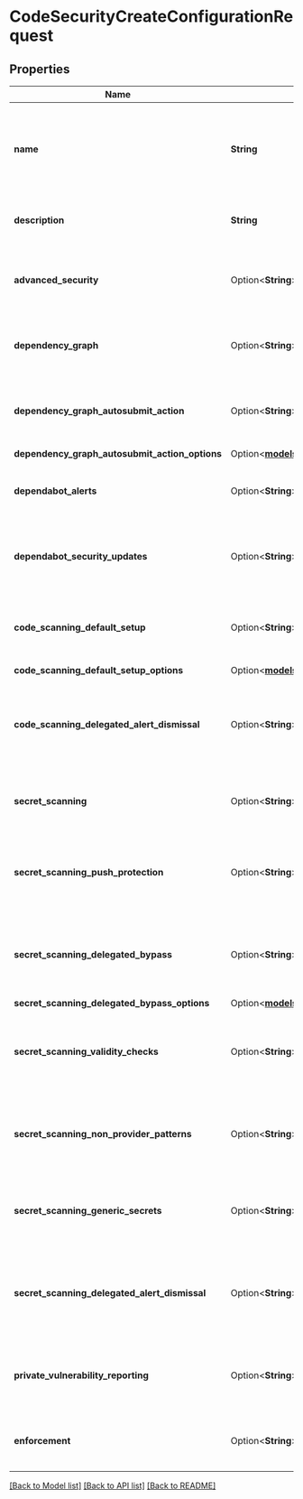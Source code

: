 # CodeSecurityCreateConfigurationRequest

## Properties

Name | Type | Description | Notes
------------ | ------------- | ------------- | -------------
**name** | **String** | The name of the code security configuration. Must be unique within the organization. | 
**description** | **String** | A description of the code security configuration | 
**advanced_security** | Option<**String**> | The enablement status of GitHub Advanced Security | [optional][default to Disabled]
**dependency_graph** | Option<**String**> | The enablement status of Dependency Graph | [optional][default to Enabled]
**dependency_graph_autosubmit_action** | Option<**String**> | The enablement status of Automatic dependency submission | [optional][default to Disabled]
**dependency_graph_autosubmit_action_options** | Option<[**models::CodeSecurityCreateConfigurationForEnterpriseRequestDependencyGraphAutosubmitActionOptions**](code_security_create_configuration_for_enterprise_request_dependency_graph_autosubmit_action_options.md)> |  | [optional]
**dependabot_alerts** | Option<**String**> | The enablement status of Dependabot alerts | [optional][default to Disabled]
**dependabot_security_updates** | Option<**String**> | The enablement status of Dependabot security updates | [optional][default to Disabled]
**code_scanning_default_setup** | Option<**String**> | The enablement status of code scanning default setup | [optional][default to Disabled]
**code_scanning_default_setup_options** | Option<[**models::CodeScanningDefaultSetupOptions**](code-scanning-default-setup-options.md)> |  | [optional]
**code_scanning_delegated_alert_dismissal** | Option<**String**> | The enablement status of code scanning delegated alert dismissal | [optional][default to NotSet]
**secret_scanning** | Option<**String**> | The enablement status of secret scanning | [optional][default to Disabled]
**secret_scanning_push_protection** | Option<**String**> | The enablement status of secret scanning push protection | [optional][default to Disabled]
**secret_scanning_delegated_bypass** | Option<**String**> | The enablement status of secret scanning delegated bypass | [optional][default to Disabled]
**secret_scanning_delegated_bypass_options** | Option<[**models::CodeSecurityCreateConfigurationRequestSecretScanningDelegatedBypassOptions**](code_security_create_configuration_request_secret_scanning_delegated_bypass_options.md)> |  | [optional]
**secret_scanning_validity_checks** | Option<**String**> | The enablement status of secret scanning validity checks | [optional][default to Disabled]
**secret_scanning_non_provider_patterns** | Option<**String**> | The enablement status of secret scanning non provider patterns | [optional][default to Disabled]
**secret_scanning_generic_secrets** | Option<**String**> | The enablement status of Copilot secret scanning | [optional][default to Disabled]
**secret_scanning_delegated_alert_dismissal** | Option<**String**> | The enablement status of secret scanning delegated alert dismissal | [optional]
**private_vulnerability_reporting** | Option<**String**> | The enablement status of private vulnerability reporting | [optional][default to Disabled]
**enforcement** | Option<**String**> | The enforcement status for a security configuration | [optional][default to Enforced]

[[Back to Model list]](../README.md#documentation-for-models) [[Back to API list]](../README.md#documentation-for-api-endpoints) [[Back to README]](../README.md)


